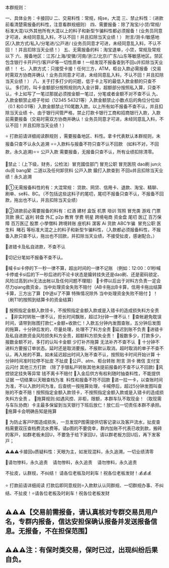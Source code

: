 本群规则：

一、具体业务：卡接回U
二、交易料性：常规，纯se，大混
三、禁止料性：（进款前看清楚需报备的料性，注意看群规细则）
四、需要报备：除了淘宝/小贷/常规/标准大混/以外其他所有大混以上的料子和新型乍骗料性都必须报备！(业务员同意才可进，未经同意乱入料，不认不回！并且扣除当天业绩！）
附言/测卡/敏感地区/入款方式/私入/分笔进/公戸进/ (业务员同意才可进，未经同意乱入料，不认不回！！并且扣除当天业绩！）
五、无需报备的料：淘宝退单，小贷，常规及常规以下
六、报备地区：江苏/上海/安徽/河南/浙江/北京/广东/山东等敏感地区。禁区包含银行卡开戸行/客戸iP等一切性质单！一经发现不报备查到不回u并扣除当天业绩！！
七、入款方式：只接受卡接！任何三方，ATM，柜台入款必需报备（交易时需双方协商并确认！业务员同意才可进，未经同意乱入料，不认不回！并且扣除当天业绩！）
八、关于打多打少的问题，低于卡上写的最低入款金额的只查不认。 多打的，叫卡金额部分按照规则内入金计算，超额部分按照私入算，只查不认，卡上如写了一笔过那就必须按金额一笔过，分笔或者金额不对不查不认
九、入款金额禁止顺子号如（12345 54321等）入款金额禁止小数点后的角位分位如（0.1 和0.01等）入款金额禁止110尾数入款。以上所有如不报备不查不认，并且扣除当天业绩
十、由于银行间管严格，禁止打款卡银行工商和招商银行入款，入款前需要报备（交易时需双方协商并确认！业务员同意才可进，未经同意乱入料，不认不回！并且扣除当天业绩！）

⭐️ 打款前请详细阅读群规则 ，需要报备地区、料性。拿卡代表默认本群规则，未报备只查不认永久追溯
⭐️⭐️入款料与报备不符只查不认不回款   (如料不对，不回款，永久追溯)⭐️⭐️
公戸入款 需要报备，无报备只查不认，所有业绩扣除清零。

🔺禁止：（上下级，财务，公检法）冒充國佳部门 冒充公职 冒充医院 dao刷 jun火  du资 bang架  二道以及任何卸货料 公戸入款 鍮打入款查到 不回u并且扣除当天业绩！永久追溯

🔺①无需报备料性的有：大混常规： 贷款、网贷、信用卡、退款、淘宝、精聊、刷单、se料、BC。（不包括这些这料子的尾叨，尾叨不报备只查不认，不报备不回款，拖出也不认，并且扣除当天业绩）

🔺②进款前必需要报备的料有：红酒 建材 盒饭 机票 培训 驾照 冒充类 游戏 门票 货款 换汇 返利 转盘 外汇 p2p 教育 学费 明星 跨境电商 资金盘 尾叨 医辽 百万保障 百万医辽 股票 小學僧料 跨境转账 座机料 潶客 Ai 货款 ABC乍骗  冒充公职 医生料  睹石 等标准大混之上的料子和新型乍骗料性，（入款都必须报备料性，不报备入款只查不认，拖出也不回款，并扣除当天业绩，不接受扯皮，感谢配合。）

🔺进错卡及私自进款，不查不认

🔺切记分笔如不报备不查不认。

🔺喊卡si卡停的下一秒一律不算，超出时间的一律不记账
（例如：12:00：01秒喊卡停或卡si后的下一秒后进的不论卡状态是鍮转挂失还是dao刷、还是密码锁定、风险过高到zhi无法出帐以及任何问题不理赔）
🔺卡停以后出于对料方负责一定会尽力qiang救资金，当中处理资金失败不赔付（AB卡拖出B卡算，信用卡拖出结算卡算，三方出了算【中途si了不算 特殊情况除外 当中处理资金失败不赔付 】！（刷T1的按照到结算卡的资金结算）

🔺 按照指定金额入款领卡，不按照指定金额入款或是入错卡的造成损失料方全责 。
🔺非实时转账一律不认，拒长时间飘账，超过3分钟一律不认！
🔺查帐避免耽误时间，请带到账图打款仁+金额+收款仁！入款五分钟内发图查账，五分钟后发图的拖算，十分钟后发的，尽量处理，处理不了料方全责 
🔺延迟到账不负责
🔺进错卡及私自进款资金风险损失料方全责，超额料方损失全责！
🔺报数多少，打款多少，报数金额不对，多打的认叫卡金额 少打补齐拖算 无法补齐不查不认  
🔺 十分钟不进料方要报订单状态。延时还是取消要报。不报默认取消。超时取消的单子不查不认，再入帐的不算。如未延迟超出时间入账不查不认，按照贴卡时间开始计算 十分钟时间准时拉停不扯皮 不扯皮 
🔺公戸、atm、柜台转账 附言 测卡 微信 支付宝 云闪付 其他三方打款 （除了手银私戸转账其他未提前报备的不查不认不回款)
🔺风控锁定挂失等异常 钱不离卡不赔付
🔺入金后供方有权利随时抽查料性，不能提供证据 一切结果以天眼查档为准  料性和报备不符不回款 
🔺进一拉一卡，以查账时间为准，不以入款时间为准，后查统一按拖算处理，卡喊停后，超过5分钟发图叫查账的不查不赔！按照指定金额入款领卡，不按照指定金额入款或是入错卡的造成损失料方全责 。
🔺拖算规则:如遇风控、非柜，限额，本群车队不取现金！（取现需与车队协商）卡主最多保留到当天银行下班后放仁！放仁后一切责任本群不承担。
🔺拖算卡会明确告知是拖算

🔺 为防止客戸P图造成损失，一旦发现P图需提供切客记录以及客戸流水，扯皮查档需要双压查档费流水费等。请p图的不要侥幸，群内加账不代表已收到款，搬砖的客戸，如群老板未回U，不要急于给下家回U，请以群老板方回U后，再下发客戸；

⚠️⚠️⚠️卡接回u质疑料性：天眼为主，如发现混料，永久追溯，一切业绩清零

🔺请勿惨料，永久追责    请勿惨料，永久追责    请勿惨料，永久追责

不扯皮，认群规，不纠结！
请各位老板及时刹车！祝各位老板发财！💰💰💰


⭐️ 打款前请详细阅读 打款后即同意规则⭐️入款默认认同群规、一切群规办事、不纠结、不扯皮！⭐️请各位老板及时刹车！祝各位老板发财


## ⚠️⚠️⚠️【交易前需报备，请认真核对专群交易员用户名，专群内报备，信达安担保确认报备并发送报备信息。无报备，不在担保范围】

## ⚠️⚠️⚠️注：有保时类交易，保时已过，出现纠纷后果自负。

